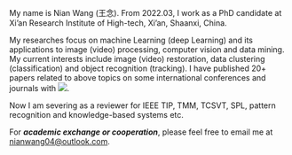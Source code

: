 My name is  Nian Wang (王念). From 2022.03, I work as a PhD candidate at Xi’an Research Institute of High-tech, Xi’an, Shaanxi, China.

My researches focus on machine Learning (deep Learning) and its applications to image (video) processing, computer vision and data mining. My current interests include image (video) restoration, data clustering (classification) and object recognition (tracking). I have published 20+ papers  related to above topics on some international conferences and journals with  <a href='https://scholar.google.com/citations?user=i2Ots7kAAAAJ'><img src="https://img.shields.io/endpoint?logo=Google%20Scholar&url=https%3A%2F%2Fcdn.jsdelivr.net%2Fgh%2FNianWang-HJJGCDX%2FNianWang-HJJGCDX.github.io@google-scholar-stats%2Fgs_data_shieldsio.json&labelColor=f6f6f6&color=9cf&style=flat&label=citations"></a>.

Now I am severing as a reviewer for IEEE TIP, TMM, TCSVT, SPL, pattern recognition and knowledge-based systems etc. 

For ***academic exchange or cooperation***, please feel free to email me at [nianwang04@outlook.com](mailto:nianwang04@outlook.com). 
